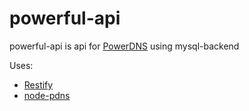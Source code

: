 powerful-api
============

powerful-api is api for [PowerDNS](https://github.com/PowerDNS/pdns) using mysql-backend


Uses:
- [Restify](https://github.com/mcavage/node-restify)
- [node-pdns](https://github.com/Tug/node-pdns)



